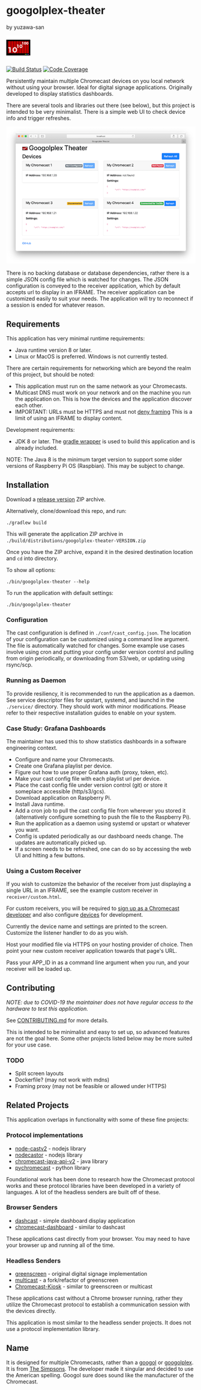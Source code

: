 # googolplex-theater
by yuzawa-san

![Icon](src/main/resources/favicon.png)

[![Build Status](https://travis-ci.org/yuzawa-san/googolplex-theater.svg?branch=master)](https://travis-ci.org/yuzawa-san/googolplex-theater)
[![Code Coverage](https://img.shields.io/codecov/c/github/yuzawa-san/googolplex-theater/master.svg)](https://codecov.io/github/yuzawa-san/googolplex-theater?branch=master)

Persistently maintain multiple Chromecast devices on you local network without using your browser.
Ideal for digital signage applications.
Originally developed to display statistics dashboards.

There are several tools and libraries out there (see below), but this project is intended to be very minimalist.
There is a simple web UI to check device info and trigger refreshes.

![Screenshot](docs/screenshot.png)

There is no backing database or database dependencies, rather there is a simple JSON config file which is watched for changes.
The JSON configuration is conveyed to the receiver application, which by default accepts url to display in an IFRAME.
The receiver application can be customized easily to suit your needs.
The application will try to reconnect if a session is ended for whatever reason.

## Requirements

This application has very minimal runtime requirements:

* Java runtime version 8 or later.
* Linux or MacOS is preferred. Windows is not currently tested.

There are certain requirements for networking which are beyond the realm of this project, but should be noted:

* This application must run on the same network as your Chromecasts.
* Multicast DNS must work on your network and on the machine you run the application on. This is how the devices and the application discover each other.
* IMPORTANT: URLs must be HTTPS and must not [deny framing](https://developer.mozilla.org/en-US/docs/Web/HTTP/Headers/X-Frame-Options) This is a limit of using an IFRAME to display content.

Development requirements:

* JDK 8 or later. The [gradle wrapper](https://docs.gradle.org/current/userguide/gradle_wrapper.html) is used to build this application and is already included.

NOTE: The Java 8 is the minimum target version to support some older versions of 
Raspberry Pi OS (Raspbian). This may be subject to change.

## Installation

Download a [release version](https://github.com/yuzawa-san/googolplex-theater/releases) ZIP archive.

Alternatively, clone/download this repo, and run:
```
./gradlew build
```

This will generate the application ZIP archive in `./build/distributions/googolplex-theater-VERSION.zip`

Once you have the ZIP archive, expand it in the desired destination location and `cd` into directory.

To show all options:
```
./bin/googolplex-theater --help
```

To run the application with default settings:
```
./bin/googolplex-theater
```

### Configuration

The cast configuration is defined in `./conf/cast_config.json`.
The location of your configuration can be customized using a command line argument.
The file is automatically watched for changes.
Some example use cases involve using cron and putting your config under version control and pulling from origin periodically, or downloading from S3/web, or updating using rsync/scp.

### Running as Daemon

To provide resiliency, it is recommended to run the application as a daemon.
See service descriptor files for upstart, systemd, and launchd in the `./service/` directory. They should work with minor modifications. Please refer to their respective installation guides to enable on your system.

### Case Study: Grafana Dashboards

The maintainer has used this to show statistics dashboards in a software engineering context.

* Configure and name your Chromecasts.
* Create one Grafana playlist per device.
* Figure out how to use proper Grafana auth (proxy, token, etc).
* Make your cast config file with each playlist url per device.
* Place the cast config file under version control (git) or store it someplace accessible (http/s3/gcs).
* Download application on Raspberry Pi.
* Install Java runtime.
* Add a cron job to pull the cast config file from wherever you stored it (alternatively configure something to push the file to the Raspberry Pi).
* Run the application as a daemon using systemd or upstart or whatever you want.
* Config is updated periodically as our dashboard needs change. The updates are automatically picked up.
* If a screen needs to be refreshed, one can do so by accessing the web UI and hitting a few buttons.

### Using a Custom Receiver

If you wish to customize the behavior of the receiver from just displaying a single URL in an IFRAME, see the example custom receiver in `receiver/custom.html`.

For custom receivers, you will be required to [sign up as a Chromecast developer](https://developers.google.com/cast/docs/registration#RegisterApp) and also configure [devices](https://cast.google.com/publish) for development.

Currently the device name and settings are printed to the screen. Customize the listener handler to do as you wish.

Host your modified file via HTTPS on your hosting provider of choice. Then point your new custom receiver application towards that page's URL.

Pass your APP_ID in as a command line argument when you run, and your receiver will be loaded up.

## Contributing

_NOTE: due to COVID-19 the maintainer does not have regular access to the hardware to test this application._

See [CONTRIBUTING.md](contributing.md) for more details.

This is intended to be minimalist and easy to set up, so advanced features are not the goal here. Some other projects listed below may be more suited for your use case.

### TODO

* Split screen layouts
* Dockerfile? (may not work with mdns)
* Framing proxy (may not be feasible or allowed under HTTPS)

## Related Projects

This application overlaps in functionality with some of these fine projects:

### Protocol implementations
* [node-castv2](https://github.com/thibauts/node-castv2) - nodejs library
* [nodecastor](https://github.com/vincentbernat/nodecastor) - nodejs library
* [chromecast-java-api-v2](https://github.com/vitalidze/chromecast-java-api-v2) - java library
* [pychromecast](https://github.com/balloob/pychromecast) - python library

Foundational work has been done to research how the Chromecast protocol works and these protocol libraries have been developed in a variety of languages. A lot of the headless senders are built off of these.

### Browser Senders
* [dashcast](https://github.com/stestagg/dashcast) - simple dashboard display application 
* [chromecast-dashboard](https://github.com/boombatower/chromecast-dashboard) - similar to dashcast

These applications cast directly from your browser. You may need to have your browser up and running all of the time.

### Headless Senders
* [greenscreen](https://github.com/groupon/greenscreen) - original digital signage implementation
* [multicast](https://github.com/superhawk610/multicast) - a fork/refactor of greenscreen
* [Chromecast-Kiosk](https://github.com/mrothenbuecher/Chromecast-Kiosk) - similar to greenscreen or multicast

These applications cast without a Chrome browser running, rather they utilize the Chromecast protocol to establish a communication session with the devices directly.

This application is most similar to the headless sender projects. It does not use a protocol implementation library.

## Name

It is designed for multiple Chromecasts, rather than a [googol](https://en.wikipedia.org/wiki/Googol) or [googolplex](https://en.wikipedia.org/wiki/Googolplex).
It is from [The Simpsons](https://simpsons.fandom.com/wiki/Springfield_Googolplex_Theatres). The developer made it singular and decided to use the American spelling.
Googol sure does sound like the manufacturer of the Chromecast.